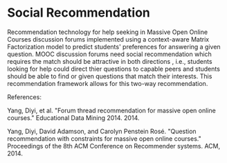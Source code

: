 # Social Recommendation


Recommendation technology for help seeking in Massive Open Online Courses discussion forums implemented using a context-aware Matrix Factorization model to predict students' preferences for answering a given question. MOOC discussion forums need social recommendation which requires the match should be attractive in both directions , i.e., students looking for help could direct thier questions to capable peers and students should be able to find or given questions that match their interests. This recommendation framework allows for this two-way recommendation.

References:

Yang, Diyi, et al. "Forum thread recommendation for massive open online courses." Educational Data Mining 2014. 2014.

Yang, Diyi, David Adamson, and Carolyn Penstein Rosé. "Question recommendation with constraints for massive open online courses." Proceedings of the 8th ACM Conference on Recommender systems. ACM, 2014.





